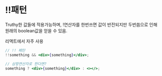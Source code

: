 # !!패턴

Truthy한 값들에 적용가능하며, !연산자를 한번쓰면 값이 반전되지만 두번씀으로 인해 원래의 boolean값을 얻을 수 있음.

리액트에서 자주 사용

```jsx
// !! 페탄
!!something && <div>{something}</div>;

// 삼항연산자로 한다면?
something ? <div>{something}</div> : <></>;
```
